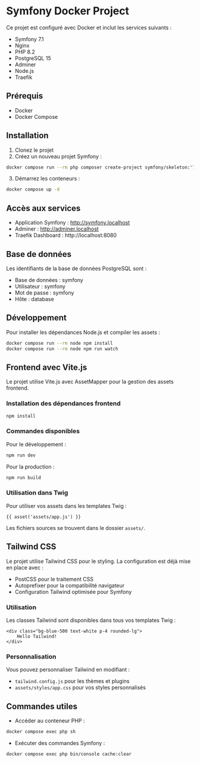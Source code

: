 # Symfony Docker Project

Ce projet est configuré avec Docker et inclut les services suivants :
- Symfony 7.1
- Nginx
- PHP 8.2
- PostgreSQL 15
- Adminer
- Node.js
- Traefik

## Prérequis
- Docker
- Docker Compose

## Installation

1. Clonez le projet
2. Créez un nouveau projet Symfony :
```bash
docker compose run --rm php composer create-project symfony/skeleton:"7.1.*" .
```

3. Démarrez les conteneurs :
```bash
docker compose up -d
```

## Accès aux services

- Application Symfony : http://symfony.localhost
- Adminer : http://adminer.localhost
- Traefik Dashboard : http://localhost:8080

## Base de données

Les identifiants de la base de données PostgreSQL sont :
- Base de données : symfony
- Utilisateur : symfony
- Mot de passe : symfony
- Hôte : database

## Développement

Pour installer les dépendances Node.js et compiler les assets :
```bash
docker compose run --rm node npm install
docker compose run --rm node npm run watch
```

## Frontend avec Vite.js

Le projet utilise Vite.js avec AssetMapper pour la gestion des assets frontend.

### Installation des dépendances frontend

```bash
npm install
```

### Commandes disponibles

Pour le développement :
```bash
npm run dev
```

Pour la production :
```bash
npm run build
```

### Utilisation dans Twig

Pour utiliser vos assets dans les templates Twig :
```twig
{{ asset('assets/app.js') }}
```

Les fichiers sources se trouvent dans le dossier `assets/`.

## Tailwind CSS

Le projet utilise Tailwind CSS pour le styling. La configuration est déjà mise en place avec :
- PostCSS pour le traitement CSS
- Autoprefixer pour la compatibilité navigateur
- Configuration Tailwind optimisée pour Symfony

### Utilisation

Les classes Tailwind sont disponibles dans tous vos templates Twig :

```twig
<div class="bg-blue-500 text-white p-4 rounded-lg">
    Hello Tailwind!
</div>
```

### Personnalisation

Vous pouvez personnaliser Tailwind en modifiant :
- `tailwind.config.js` pour les thèmes et plugins
- `assets/styles/app.css` pour vos styles personnalisés

## Commandes utiles

- Accéder au conteneur PHP :
```bash
docker compose exec php sh
```

- Exécuter des commandes Symfony :
```bash
docker compose exec php bin/console cache:clear
```
